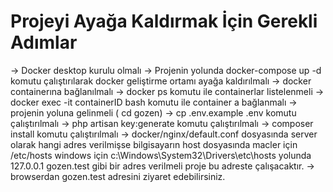# Projeyi Ayağa Kaldırmak İçin Gerekli Adımlar

-> Docker desktop kurulu olmalı
-> Projenin yolunda docker-compose up -d komutu çalıştırılarak docker geliştirme ortamı ayağa kaldırılmalı
-> docker containerına bağlanılmalı
  -> docker ps komutu ile containerlar listelenmeli
  -> docker exec -it containerID bash komutu ile container a bağlanmalı
-> projenin yoluna gelinmeli ( cd gozen) 
-> cp .env.example .env komutu çalıştırılmalı
-> php artisan key:generate komutu çalıştırılmalı
-> composer install komutu çalıştırılmalı
-> docker/nginx/default.conf dosyasında server olarak hangi adres verilmişse bilgisayarın host dosyasında macler için /etc/hosts windows için c:\Windows\System32\Drivers\etc\hosts yolunda 127.0.0.1 gozen.test gibi bir adres verilmeli proje bu adreste çalışacaktır.
-> browserdan gozen.test adresini ziyaret edebilirsiniz.
